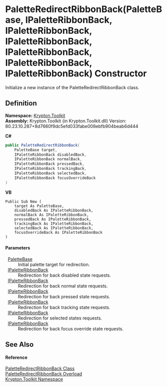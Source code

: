 # PaletteRedirectRibbonBack(PaletteBase, IPaletteRibbonBack, IPaletteRibbonBack, IPaletteRibbonBack, IPaletteRibbonBack, IPaletteRibbonBack, IPaletteRibbonBack) Constructor


Initialize a new instance of the PaletteRedirectRibbonBack class.



## Definition
**Namespace:** <a href="79d2eac2-21f4-54ff-7552-b20c33c30600.md">Krypton.Toolkit</a>  
**Assembly:** Krypton.Toolkit (in Krypton.Toolkit.dll) Version: 80.23.10.287+8d7660f9dc5efd033fabe008ebfb904beab6d444

**C#**
``` C#
public PaletteRedirectRibbonBack(
	PaletteBase target,
	IPaletteRibbonBack disabledBack,
	IPaletteRibbonBack normalBack,
	IPaletteRibbonBack pressedBack,
	IPaletteRibbonBack trackingBack,
	IPaletteRibbonBack selectedBack,
	IPaletteRibbonBack focusOverrideBack
)
```
**VB**
``` VB
Public Sub New ( 
	target As PaletteBase,
	disabledBack As IPaletteRibbonBack,
	normalBack As IPaletteRibbonBack,
	pressedBack As IPaletteRibbonBack,
	trackingBack As IPaletteRibbonBack,
	selectedBack As IPaletteRibbonBack,
	focusOverrideBack As IPaletteRibbonBack
)
```



#### Parameters
<dl><dt>  <a href="6da77fa5-1590-4646-f2ea-70002c922aee.md">PaletteBase</a></dt><dd>Initial palette target for redirection.</dd><dt>  <a href="13cd7430-f4ec-280c-908b-9fb4e3ced7ea.md">IPaletteRibbonBack</a></dt><dd>Redirection for back disabled state requests.</dd><dt>  <a href="13cd7430-f4ec-280c-908b-9fb4e3ced7ea.md">IPaletteRibbonBack</a></dt><dd>Redirection for back normal state requests.</dd><dt>  <a href="13cd7430-f4ec-280c-908b-9fb4e3ced7ea.md">IPaletteRibbonBack</a></dt><dd>Redirection for back pressed state requests.</dd><dt>  <a href="13cd7430-f4ec-280c-908b-9fb4e3ced7ea.md">IPaletteRibbonBack</a></dt><dd>Redirection for back tracking state requests.</dd><dt>  <a href="13cd7430-f4ec-280c-908b-9fb4e3ced7ea.md">IPaletteRibbonBack</a></dt><dd>Redirection for selected states requests.</dd><dt>  <a href="13cd7430-f4ec-280c-908b-9fb4e3ced7ea.md">IPaletteRibbonBack</a></dt><dd>Redirection for back focus override state requests.</dd></dl>

## See Also


#### Reference
<a href="061ef12a-b36c-516b-0298-78de9eeeabcd.md">PaletteRedirectRibbonBack Class</a>  
<a href="b519da78-e6c2-39bd-30c3-8ddb6862c2bf.md">PaletteRedirectRibbonBack Overload</a>  
<a href="79d2eac2-21f4-54ff-7552-b20c33c30600.md">Krypton.Toolkit Namespace</a>  
